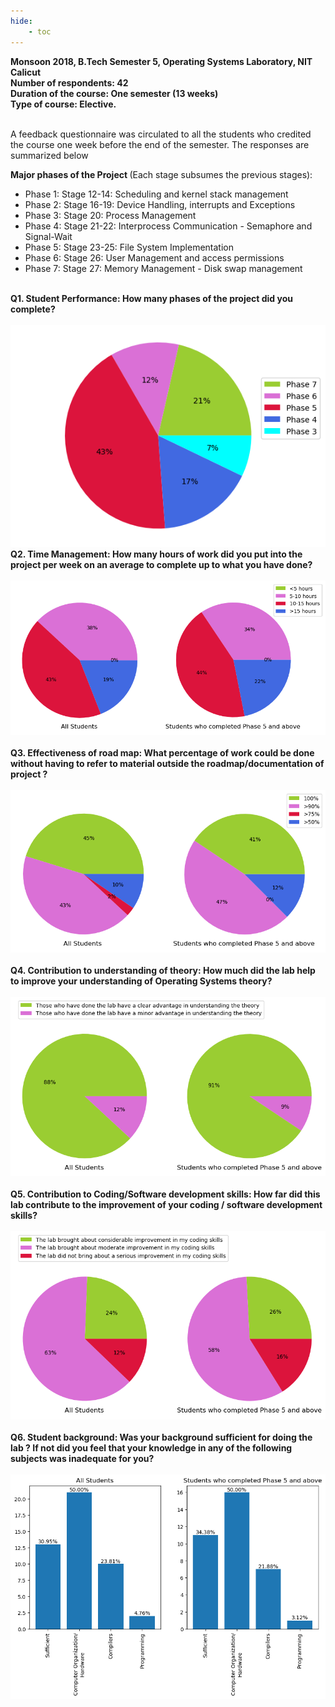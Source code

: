 ```yaml
---
hide:
    - toc
---
```

<div id="nitc18">
<b>Monsoon 2018, B.Tech Semester 5, Operating Systems Laboratory, NIT Calicut</b><br>
<b>Number of respondents: 42</b><br>
<b>Duration of the course: One semester (13 weeks) </b><br>
<b>Type of course: Elective.</b><br>
<br>
<p>A feedback questionnaire was circulated to all the students who credited
the course one week before the end of the semester. The responses
are summarized below</p>
<b>Major phases of the Project </b>(Each stage subsumes the previous
stages):<br>
<ul>
<li>Phase 1: Stage 12-14: Scheduling and kernel stack management</li>
<li>Phase 2: Stage 16-19: Device Handling, interrupts and Exceptions</li>
<li>Phase 3: Stage 20: Process Management</li>
<li>Phase 4: Stage 21-22: Interprocess Communication - Semaphore and
Signal-Wait</li>
<li>Phase 5: Stage 23-25: File System Implementation</li>
<li>Phase 6: Stage 26: User Management and access permissions</li>
<li>Phase 7: Stage 27: Memory Management - Disk swap management</li>
</ul>
<br>
<b>Q1. Student Performance: How many phases of the project did you complete?</b><br><br>
<img src="./nitc18q1.png">
<br>
<b>Q2. Time Management: How many hours of work did you put into the project per week on an average to complete up to what you have done?</b><br><br>
<img src="./nitc18q2.png">
<br><br>
<b>Q3. Effectiveness of road map: What percentage of work could be done without having to refer to material outside the roadmap/documentation of project ?</b><br><br>
<img src="./nitc18q3.png">
<br><br>
<b>Q4. Contribution to understanding of theory: How much did the lab help to improve your understanding of Operating Systems theory?</b><br><br>
<img src="./nitc18q4.png">
<br><br>
<b>Q5. Contribution to Coding/Software development skills: How far did this lab contribute to the improvement of your coding / software development skills?</b><br><br>
<img src="./nitc18q5.png">
<br><br>
<b>Q6. Student background: Was your background sufficient for doing the lab ? If not did you feel that your knowledge in any of the following subjects was inadequate for you?</b><br><br>
<img src="./nitc18q6.png">
<br><br>
<!--b>General Observations:</b><br>
<ol>
<li>All students completed Phase 3 and above, 93% completed phase 4 and above and 76% completed phase 5 and above</li>
<li>88.1% of students felt that they have a clear advantage in understanding the theory</li>
<li>50% of the students felt that their background in Computer organization/ Hardware was inadequate.</li>
<li>95% of students who responded their background in Computer organization/Hardware was sufficient were able to complete Phase 4 and above</li>
<li>76% of students who responded their background in Computer organization/Hardware was sufficient were able to complete Phase 5 and above</li>
<li>85% of students whose background was sufficient were able to complete Phase 5 and above</li>
<li>88% of students  noted that 90% or more of the project work can be done only by referring to the project documentation and roadmap</li>
<li>100% of students who completed Phase 6 and above noted that 90% or more of the project work can be done only by referring to the project documentation and roadmap</li>
<li>93% of students who have completed phase 6 and above felt that the lab has brought moderate to considerable improvement in their coding skills</li>
<li>86% of students who completed phase 6 and above noted that every student willing to put upto 15 hours of work every week will be able to complete upto Phase 6</li>
<li>65% of students who completed phase 6 and above felt Phase 4 is very insightful</li>
<li>63% of students who completed phase 5 and above felt Phase 5 is very insightful</li>
</ol>
<br><br-->
</div>